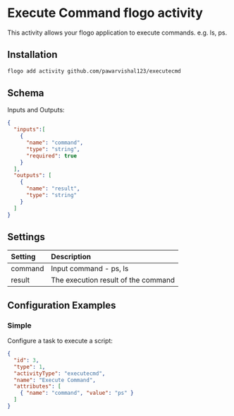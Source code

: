 # Execute Command flogo activity
This activity allows your flogo application to execute commands. e.g. ls, ps.


## Installation

```bash
flogo add activity github.com/pawarvishal123/executecmd
```

## Schema
Inputs and Outputs:

```json
{
  "inputs":[
    {
      "name": "command",
      "type": "string",
      "required": true
    }
  ],
  "outputs": [
    {
      "name": "result",
      "type": "string"
    }
  ]
}
```
## Settings
| Setting   | Description    |
|:----------|:---------------|
| command   | Input command - ps, ls |         
| result | The execution result of the command  |


## Configuration Examples
### Simple
Configure a task to execute a script:

```json
{
  "id": 3,
  "type": 1,
  "activityType": "executecmd",
  "name": "Execute Command",
  "attributes": [
    { "name": "command", "value": "ps" }
  ]
}
```
